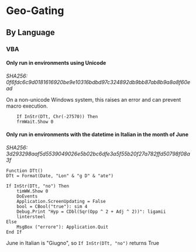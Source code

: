 # Geo-Gating
## By Language
### VBA

#### Only run in environments using Unicode

*SHA256: 0f6fdc6c9d0181616920be9e10316bdbd97c324892db9bb87ab8b9a8a8f60ead*

On a non-unicode Windows system, this raises an error and can prevent macro execution.

```vbscript
    If InStr(DTt, Chr(-27570)) Then
    frmWait.Show 0
```

#### Only run in environments with the datetime in Italian in the month of June
*SHA256: 3d293298aaf5d5539049026e5b02bc6dfe3a5f55b20f27a782ffd50798f08a3f*

```vbscript
Function DTt()
DTt = Format(Date, "Lon" & "g D" & "ate")

If InStr(DTt, "no") Then
    timWW.Show 0
    DoEvents
    Application.ScreenUpdating = False
    bool = CBool("true"): sim 4
    Debug.Print "Hyp = CDbl(Sqr(Opp ^ 2 + Adj ^ 2))": ligamii
    lintersteel
Else
    MsgBox ("errore"): Application.Quit
End If
```

June in Italian is "Giugno", so `If InStr(DTt, "no")` returns True
